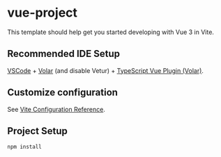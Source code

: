 # vue-project

This template should help get you started developing with Vue 3 in Vite.

## Recommended IDE Setup

[VSCode](https://code.visualstudio.com/) + [Volar](https://marketplace.visualstudio.com/items/itemName=Vue.volar) (and disable Vetur) + [TypeScript Vue Plugin (Volar)](https://marketplace.visualstudio.com/items/itemName=Vue.vscode-typescript-vue-plugin).

## Customize configuration

See [Vite Configuration Reference](https://vitejs.dev/config/).

## Project Setup

```sh
npm install
